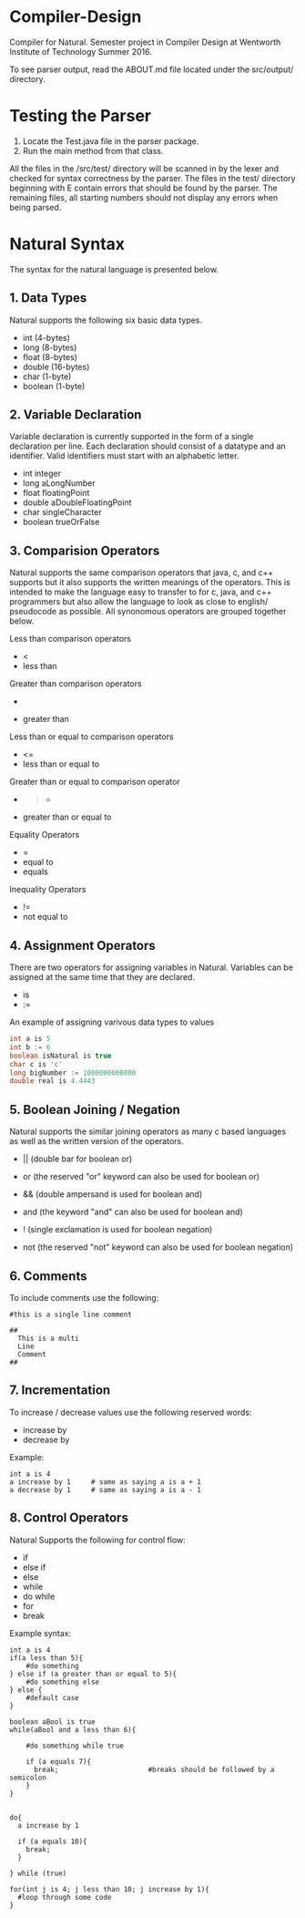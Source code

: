 # Compiler-Design
Compiler for Natural. Semester project in Compiler Design at Wentworth Institute of Technology Summer 2016.

To see parser output, read the ABOUT.md file located under the src/output/ directory.

# Testing the Parser
1. Locate the Test.java file in the parser package.
2. Run the main method from that class.

All the files in the /src/test/ directory will be scanned in by the lexer and checked for syntax correctness by the parser. The files in the test/ directory beginning with E contain errors that should be found by the parser. The remaining files, all starting numbers should not display any errors when being parsed.

# Natural Syntax
The syntax for the natural language is presented below.

## 1. Data Types 
Natural supports the following six basic data types.
* int           (4-bytes)
* long          (8-bytes)
* float         (8-bytes)
* double        (16-bytes)
* char          (1-byte)
* boolean       (1-byte)

## 2. Variable Declaration
Variable declaration is currently supported in the form of a single declaration per line. Each declaration should consist of a datatype and an identifier. Valid identifiers must start with an alphabetic letter.

* int integer
* long aLongNumber
* float floatingPoint
* double aDoubleFloatingPoint
* char singleCharacter
* boolean trueOrFalse

## 3. Comparision Operators
Natural supports the same comparison operators that java, c, and c++ supports but it also supports the written meanings of the operators. This is intended to make the language easy to transfer to for c, java, and c++ programmers but also allow the language to look as close to english/ pseudocode as possible. All synonomous operators are grouped together below.

Less than comparison operators
* <                           
* less than


Greater than comparison operators
* >                           
* greater than


Less than or equal to comparison operators
* <=                          
* less than or equal to


Greater than or equal to  comparison operator
* >=                         
* greater than or equal to


Equality Operators
* =                           
* equal to                    
* equals


Inequality Operators
* !=                          
* not equal to

## 4. Assignment Operators
There are two operators for assigning variables in Natural. Variables can be assigned at the same time that they are declared.
* is    
* :=

An example of assigning varivous data types to values
```java
int a is 5
int b := 6
boolean isNatural is true
char c is 'c'
long bigNumber := 1000000000000
double real is 4.4443
```

## 5. Boolean Joining / Negation
Natural supports the similar joining operators as many c based languages as well as the written version of the operators.
* ||        (double bar for boolean or)
* or        (the reserved "or" keyword can also be used for boolean or)

* &&        (double ampersand is used for boolean and)
* and       (the keyword "and" can also be used for boolean and)

* !         (single exclamation is used for boolean negation)
* not       (the reserved "not" keyword can also be used for boolean negation)


## 6. Comments
To include comments use the following:

```
#this is a single line comment 

##
  This is a multi
  Line 
  Comment
##
```

## 7. Incrementation
To increase / decrease values use the following reserved words:
* increase by
* decrease by 

Example: 
```
int a is 4
a increase by 1     # same as saying a is a + 1
a decrease by 1     # same as saying a is a - 1
```

## 8. Control Operators
Natural Supports the following for control flow:
* if
* else if 
* else 
* while 
* do while
* for 
* break

Example syntax:
```
int a is 4
if(a less than 5){
    #do something
} else if (a greater than or equal to 5){
    #do something else 
} else {
    #default case 
}

boolean aBool is true
while(aBool and a less than 6){
    
    #do something while true
    
    if (a equals 7){
      break;                      #breaks should be followed by a semicolon 
    }
}


do{
  a increase by 1
  
  if (a equals 10){
    break;
  }
  
} while (true)

for(int j is 4; j less than 10; j increase by 1){
  #loop through some code 
}
```
